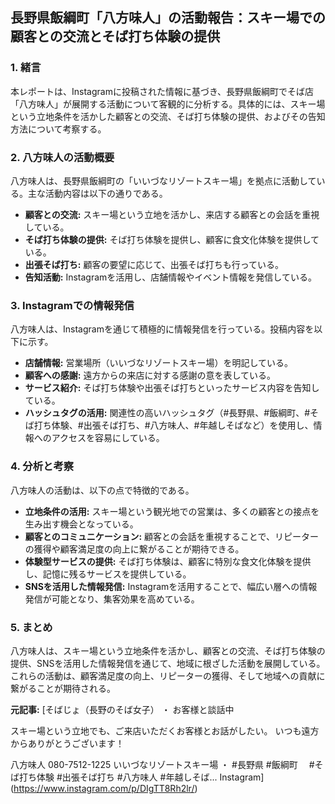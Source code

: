 ## 長野県飯綱町「八方味人」の活動報告：スキー場での顧客との交流とそば打ち体験の提供

### 1. 緒言

本レポートは、Instagramに投稿された情報に基づき、長野県飯綱町でそば店「八方味人」が展開する活動について客観的に分析する。具体的には、スキー場という立地条件を活かした顧客との交流、そば打ち体験の提供、およびその告知方法について考察する。

### 2. 八方味人の活動概要

八方味人は、長野県飯綱町の「いいづなリゾートスキー場」を拠点に活動している。主な活動内容は以下の通りである。

* **顧客との交流:** スキー場という立地を活かし、来店する顧客との会話を重視している。
* **そば打ち体験の提供:** そば打ち体験を提供し、顧客に食文化体験を提供している。
* **出張そば打ち:** 顧客の要望に応じて、出張そば打ちも行っている。
* **告知活動:** Instagramを活用し、店舗情報やイベント情報を発信している。

### 3. Instagramでの情報発信

八方味人は、Instagramを通じて積極的に情報発信を行っている。投稿内容を以下に示す。

* **店舗情報:** 営業場所（いいづなリゾートスキー場）を明記している。
* **顧客への感謝:** 遠方からの来店に対する感謝の意を表している。
* **サービス紹介:** そば打ち体験や出張そば打ちといったサービス内容を告知している。
* **ハッシュタグの活用:** 関連性の高いハッシュタグ（#長野県、#飯綱町、#そば打ち体験、#出張そば打ち、#八方味人、#年越しそばなど）を使用し、情報へのアクセスを容易にしている。

### 4. 分析と考察

八方味人の活動は、以下の点で特徴的である。

* **立地条件の活用:** スキー場という観光地での営業は、多くの顧客との接点を生み出す機会となっている。
* **顧客とのコミュニケーション:** 顧客との会話を重視することで、リピーターの獲得や顧客満足度の向上に繋がることが期待できる。
* **体験型サービスの提供:** そば打ち体験は、顧客に特別な食文化体験を提供し、記憶に残るサービスを提供している。
* **SNSを活用した情報発信:** Instagramを活用することで、幅広い層への情報発信が可能となり、集客効果を高めている。

### 5. まとめ

八方味人は、スキー場という立地条件を活かし、顧客との交流、そば打ち体験の提供、SNSを活用した情報発信を通じて、地域に根ざした活動を展開している。これらの活動は、顧客満足度の向上、リピーターの獲得、そして地域への貢献に繋がることが期待される。



**元記事:** [そばじょ（長野のそば女子） ・
お客様と談話中

スキー場という立地でも、ご来店いただくお客様とお話がしたい。
いつも遠方からありがとうございます！

八方味人
080-7512-1225
いいづなリゾートスキー場
・
#長野県 
#飯綱町　
#そば打ち体験 
#出張そば打ち
#八方味人 
#年越しそば... Instagram](https://www.instagram.com/p/DIgTT8Rh2lr/)